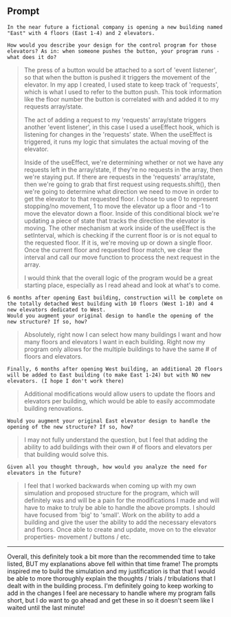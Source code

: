 ## Prompt

```
In the near future a fictional company is opening a new building named "East" with 4 floors (East 1-4) and 2 elevators.

How would you describe your design for the control program for those elevators? As in: when someone pushes the button, your program runs - what does it do?
```
  > The press of a button would be attached to a sort of 'event listener', so that when the button is pushed it triggers the movement of the elevator. In my app I created, I used state to keep track of 'requests', which is what I used to refer to the button push. This took information like the floor number the button is correlated with and added it to my requests array/state.
  >
  > The act of adding a request to my 'requests' array/state triggers another 'event listener', in this case I used a useEffect hook, which is listening for changes in the 'requests' state. When the useEffect is triggered, it runs my logic that simulates the actual moving of the elevator.
  >
  > Inside of the useEffect, we're determining whether or not we have any requests left in the array/state, if they're no requests in the array, then we're staying put. If there are requests in the 'requests' array/state, then we're going to grab that first request using requests.shift(), then we're going to determine what direction we need to move in order to get the elevator to that requested floor. I chose to use 0 to represent stopping/no movement, 1 to move the elevator up a floor and -1 to move the elevator down a floor. Inside of this conditional block we're updating a piece of state that tracks the direction the elevator is moving. The other mechanism at work inside of the useEffect is the setInterval, which is checking if the current floor is or is not equal to the requested floor. If it is, we're moving up or down a single floor. Once the current floor and requested floor match, we clear the interval and call our move function to process the next request in the array.
  >
  > I would think that the overall logic of the program would be a great starting place, especially as I read ahead and look at what's to come.

```
6 months after opening East building, construction will be complete on the totally detached West building with 10 floors (West 1-10) and 4 new elevators dedicated to West.
Would you augment your original design to handle the opening of the new structure? If so, how?
```
> Absolutely, right now I can select how many buildings I want and how many floors and elevators I want in each building. Right now my program only allows for the multiple buildings to have the same # of floors and elevators.
```
Finally, 6 months after opening West building, an additional 20 floors will be added to East building (to make East 1-24) but with NO new elevators. (I hope I don't work there)
```
> Additional modifications would allow users to update the floors and elevators per building, which would be able to easily accommodate building renovations.
```
Would you augment your original East elevator design to handle the opening of the new structure? If so, how?
```
> I may not fully understand the question, but I feel that adding the ability to add buildings with their own # of floors and elevators per that building would solve this.
```
Given all you thought through, how would you analyze the need for elevators in the future?
```
> I feel that I worked backwards when coming up with my own simulation and proposed structure for the program, which will definitely was and will be a pain for the modifications I made and will have to make to truly be able to handle the above prompts. I should have focused from 'big' to 'small'. Work on the ability to add a building and give the user the ability to add the necessary elevators and floors. Once able to create and update, move on to the elevator properties- movement / buttons / etc.

___

Overall, this definitely took a bit more than the recommended time to take listed, BUT my explanations above fell within that time frame! The prompts inspired me to build the simulation and my justification is that that I would be able to more thoroughly explain the thoughts / trials / tribulations that I dealt with in the building process. I'm definitely going to keep working to add in the changes I feel are necessary to handle where my program falls short, but I do want to go ahead and get these in so it doesn't seem like I waited until the last minute! 
